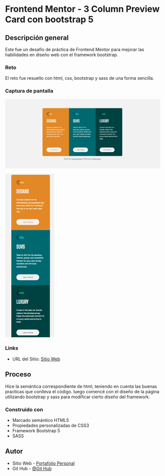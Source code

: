# Frontend Mentor - 3 Column Preview Card con bootstrap 5

## Descripción general

Este fue un desafío de práctica de Frontend Mentor para mejorar las habilidades en diseño web con el framework bootstrap.

### Reto

El reto fue resuelto con html, css, bootstrap y sass de una forma sencilla.

### Captura de pantalla

![](./design/Escritorio.png)

![](./design/Movil.png)

### Links

- URL del Sitio: [Sitio Web](https://danilovaron.github.io/3_Column_preview_card_bootstrap/)

## Proceso

Hice la semántica correspondiente de html, teniendo en cuenta las buenas practicas que conlleva el código. luego comencé con el diseño de la página utilizando bootstrap y sass para modificar cierto diseño del framework.

### Construido con

- Marcado semántico HTML5
- Propiedades personalizadas de CSS3
- Framework Bootstrap 5
- SASS

## Autor

- Sitio Web - [Portafolio Personal](https://danilovaron.github.io/Portafolio/)
- Git Hub - [@Git Hub](https://github.com/DaniloVaron)
